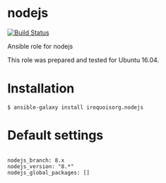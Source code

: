 # nodejs

[![Build Status](https://travis-ci.com/iroquoisorg/ansible-role-nodejs.svg?branch=master)](https://travis-ci.com/iroquoisorg/ansible-role-memcached)

Ansible role for nodejs

This role was prepared and tested for Ubuntu 16.04.

# Installation

`$ ansible-galaxy install iroquoisorg.nodejs`

# Default settings

```

nodejs_branch: 8.x
nodejs_version: "8.*"
nodejs_global_packages: []

```
